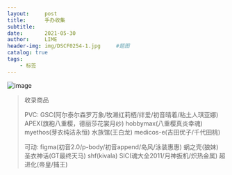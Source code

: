 ```yaml
---
layout:     post
title:      手办收集
subtitle:   
date:       2021-05-30
author:     LIME
header-img: img/DSCF0254-1.jpg     #题图
catalog: true
tags:
    - 标签
---
```


![image](https://user-images.githubusercontent.com/66418754/120087364-c34eda00-c119-11eb-9eb7-c9827db0f20a.png)

> 收录商品
> 
> PVC: GSC(阿尔泰尔森罗万象/牧濑红莉栖/绊爱/初音晴着/粘土人琪亚娜) APEX(旗袍八重樱，德丽莎花裳月纱) hobbymax(八重樱真炎幸魂) myethos(芽衣纯洁永恒) 水族馆(王白龙)
> medicos-e(吉田优子/千代田桃)
> 
> 可动: figma(初音2.0/p-body/初音append/岛风/泳装惠惠) 蜗之壳(狼妹) 圣衣神话(GT最终天马) shf(kivala) SIC(魂大全2011/月神扳机/炽热金属) 超进化(帝皇/捕王)
